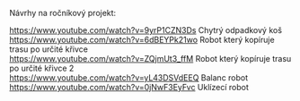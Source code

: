 Návrhy na ročníkový projekt: 

https://www.youtube.com/watch?v=9yrP1CZN3Ds Chytrý odpadkový koš
https://www.youtube.com/watch?v=6dBEYPk21wo Robot který kopíruje trasu po určité křivce                       
https://www.youtube.com/watch?v=ZQjmUt3_ffM Robot který kopíruje trasu po určité křivce 2                     
https://www.youtube.com/watch?v=yL43DSVdEEQ Balanc robot 
https://www.youtube.com/watch?v=0jNwF3EyFvc Uklízecí robot
